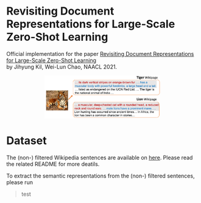 # Revisiting Document Representations for Large-Scale <br/> Zero-Shot Learning

Official implementation for the paper [Revisiting Document Representations for Large-Scale Zero-Shot Learning](https://arxiv.org/abs/2104.10355) <br/> by Jihyung Kil, Wei-Lun Chao, NAACL 2021.

<p align="center">
  <img src="./figs/zsl_app.png" width="60%" height="5%"></center>
</p>

# Dataset
The (non-) filtered Wikipedia sentences are available on [here](https://drive.google.com/drive/u/0/folders/1oFo4CsYcU0t7EOb9DwJX26JQgT_i9BIw). Please read the related README for more deatils.

To extract the semantic representations from the (non-) filtered sentences, please run
> test

